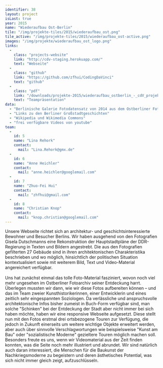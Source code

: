 ```yaml
---
identifier: 38
layout: project
isLast: true
year: 2015
name: "Wiederaufbau Ost-Berlin"
tile: "/img/projekte-tiles/2015/wiederaufbau_ost.png"
tile_active: "/img/projekte-tiles/2015/wiederaufbau_ost-active.png"
images: "/img/projekte/wiederaufbau_ost_logo.png"
links:
  -
    class: "projects-website"
    link: "http://cdv-staging.herokuapp.com/"
    text: "Webseite"
  -
    class: "github"
    link: "https://github.com/zfhui/CodingDaVinci"
    text: "github"
  -
    class: "pdf"
    link: "/downloads/projekte-2015/wiederaufbau_ostberlin_-_cdV_projektpraesentation.pdf"
    text: "Teampräsentation"
data:
  - "Berlinische Galerie Fotodatensatz von 2014 aus dem Ostberliner Fotorchiv"
  - "Links zu den Berliner Großstadtgeschichten"
  - "Wikipedia und Wikimedia Commons"
  - "frei verfügbare Videos von youtube"
team:
  -
    id: 5
    name: "Lina Rehork"
    contact:
      mail: "Lina.Rehork@gmx.de"
  -
    id: 6
    name: "Anne Heichler"
    contact:
      mail: "anne.heichler@googlemail.com"
  -
    id: 7
    name: "Zhuo-Fei Hui"
    contact:
      mail: "zhfhui@gmail.com"
  -
    id: 8
    name: "Christian Knop"
    contact:
      mail: "knop.christian@googlemail.com"
---
```

Unsere Webseite richtet sich an architektur- und geschichtsinteressierte Bewohner und Besucher Berlins. Wir haben
ausgehend von den Fotografien Gisela Dutschmanns eine Rekonstruktion der Hauptstadtpläne der DDR-Regierung in Texten
und Bildern angestrebt. Die aus den Fotografien gefilterten 27 Gebäude sind in ihren architektonischen Charakteristika
beschrieben und wo möglich, hinsichtlich der politischen Situation kontextualisiert sowie mit weiterem Bild, Text und
Video-Material angereichert verfügbar.<br /><br />Uns hat zunächst einmal das tolle Foto-Material fasziniert, wovon
noch viel mehr ungesehen im Ostberliner Fotoarchiv seiner Entdeckung harrt. Überlegen mussten wir dann, wie wir diese
Fotos aufbereiten können – und das im Team zweier Kunsthistorikerinnen, einer Entwicklerin und eines zeitlich sehr
eingespannten Soziologen. Da verlässliche und anspruchsvolle architektonische Infos bisher zumeist in Buch-Form verfügbar
sind, man solche \"Schinken\" bei der Entdeckung der Stadt aber nicht immer bei sich haben möchte, haben wir eine
responsive Webseite aufgesetzt. Diese stellt nun mit den Fotos erstmal drei ortsbezogene Touren zur Verfügung, die jedoch
in Zukunft einerseits um weitere wichtige Objekte erweitert werden, aber auch über sinnvolle Verschlagwortungen wie
beispielsweise \"Kunst am Bau\" oder \"sozialistische Moderne\" gezieltere Touren möglich machen soll. Besonders freute
es uns, wenn wir Videomaterial aus der Zeit finden konnten, was die Seite noch mehr illustriert und abrundet. Wir sind
natürlich auch daran interessiert, die Menschen für die Baukunst der Nachkriegsmoderne zu begeistern und deren
ästhetisches Potential, was sich nicht immer gleich zeigt, aufzuschlüsseln.
